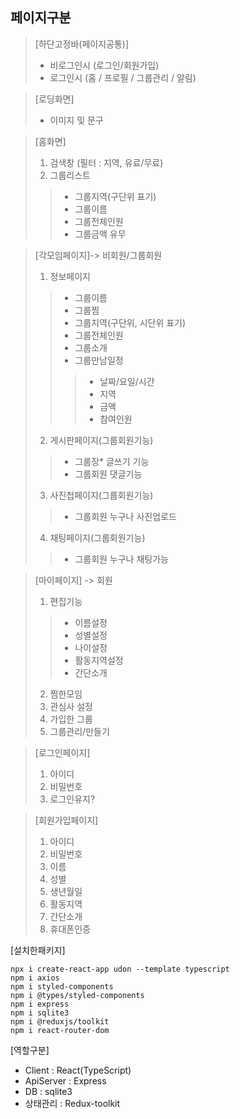 ## 페이지구분
>[하단고정바(페이지공통)]
>- 비로그인시 (로그인/회원가입)
>- 로그인시 (홈 / 프로필 / 그룹관리 / 알림)

> [로딩화면]
> - 이미지 및 문구

> [홈화면]
> 1. 검색창 (필터 : 지역, 유료/무료)
> 2. 그룹리스트
>>- 그룹지역(구단위 표기)
>>- 그룹이름
>>- 그룹전체인원
>>- 그룹금액 유무


> [각모임페이지]-> 비회원/그룹회원
> 1. 정보페이지
>>- 그룹이름
>>- 그룹찜
>>- 그룹지역(구단위, 시단위 표기)
>>- 그룹전체인원
>>- 그룹소개
>>- 그룹만남일정
>>>- 날짜/요일/시간
>>>- 지역
>>>- 금액
>>>- 참여인원
> 2. 게시판페이지(그룹회원기능)
>> - 그룹장* 글쓰기 기능
>> - 그룹회원 댓글기능
> 3. 사진첩페이지(그룹회원기능)
>> - 그룹회원 누구나 사진업로드
> 4. 채팅페이지(그룹회원기능)
>> - 그룹회원 누구나 채팅가능


> [마이페이지] -> 회원
> 1. 편집기능
>> - 이름설정
>> - 성별설정
>> - 나이설정
>> - 활동지역설정
>> - 간단소개
> 2. 찜한모임
> 3. 관심사 설정
> 4. 가입한 그룹
> 5. 그룹관리/만들기
>>

> [로그인페이지]
> 1. 아이디
> 2. 비밀번호
> 3. 로그인유지?

> [회원가입페이지]
> 1. 아이디
> 2. 비밀번호
> 3. 이름
> 4. 성별
> 5. 생년월일
> 6. 활동지역
> 7. 간단소개
> 8. 휴대폰인증



[설치한패키지]
```
npx i create-react-app udon --template typescript
npm i axios
npm i styled-components
npm i @types/styled-components
npm i express
npm i sqlite3
npm i @reduxjs/toolkit
npm i react-router-dom
```

[역할구분]
- Client : React(TypeScript)
- ApiServer : Express
- DB : sqlite3
- 상태관리 : Redux-toolkit





    